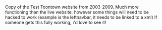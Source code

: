 Copy of the Test Toontown website from 2003-2009. Much more functioning than the live website, however some things will need to be hacked to work (example is the leftnavbar, it needs to be linked to a xml)
If someone gets this fully working, i'd love to see it!